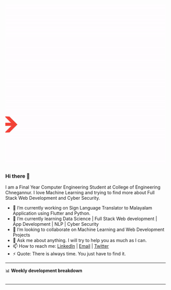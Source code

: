 
![Nice to meet you](https://github.com/Amchuz/Amchuz/blob/master/Amchuz.gif)

### Hi there 👋

I am a Final Year Computer Engineering Student at College of Engineering Chnegannur. I love Machine Learning and trying to find more about Full Stack Web Development and Cyber Security. 

- 🔭 I’m currently working on Sign Language Translator to Malayalam Application using Flutter and Python.
- 🌱 I’m currently learning Data Science | Full Stack Web development | App Development | NLP | Cyber Security
- 👯 I’m looking to collaborate on Machine Learning and Web Development Projects
- 💬 Ask me about anything. I will try to help you as much as I can.
- 📫 How to reach me: [LinkedIn](https://www.linkedin.com/in/prify-philip-343b53150/) | [Email](amchu1714@gmail.com) | [Twitter](https://twitter.com/PrifyPhilip)
- ⚡ Quote: There is always time. You just have to find it.

-------

📊 **Weekly development breakdown**
<!--START_SECTION:waka-->
```text

```
<!--END_SECTION:waka-->
-------
